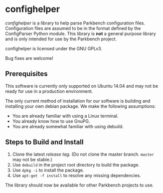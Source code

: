 # confighelper

_confighelper_ is a library to help parse Parkbench configuration files. Configuration files are assumed to be in the format defined by the ConfigParser Python module. This library is **not** a general purpose library and is only intended for use by the Parkbench project.

confighelper is licensed under the GNU GPLv3.

Bug fixes are welcome!

## Prerequisites

This software is currently only supported on Ubuntu 14.04 and may not be ready for use in a production environment.

The only current method of installation for our software is building and
installing your own debian package. We make the following assumptions:

* You are already familiar with using a Linux terminal.
* You already know how to use GnuPG.
* You are already somewhat familiar with using debuild.

## Steps to Build and Install

1. Clone the latest *release tag*. (Do not clone the master branch. `master` may not be stable.)
2. Use `debuild` in the project root directory to build the package.
3. Use `dpkg -i` to install the package.
4. Use `apt-get -f install` to resolve any missing dependencies.

The library should now be available for other Parkbench projects to use.
